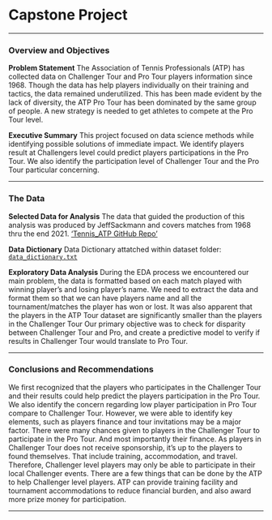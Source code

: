 # Capstone Project

---

### Overview and Objectives

**Problem Statement**
The Association of Tennis Professionals (ATP) has collected data on Challenger Tour and Pro Tour players information since 1968. Though the data has help players individually on their training and tactics, the data remained underutilized. This has been made evident by the lack of diversity, the ATP Pro Tour has been dominated by the same group of people. A new strategy is needed to get athletes to compete at the Pro Tour level.

**Executive Summary**
This project focused on data science methods while identifying possible solutions of immediate impact. We identify players result at Challengers level could predict players participations in the Pro Tour. We also identify the participation level of Challenger Tour and the Pro Tour particular concerning. 

---

### The Data

**Selected Data for Analysis**
The data that guided the production of this analysis was produced by JeffSackmann and covers matches from 1968 thru the end 2021.
[‘Tennis_ATP GitHub Repo’](https://github.com/JeffSackmann/tennis_atp)

**Data Dictionary**
Data Dictionary attatched within dataset folder: [`data_dictionary.txt`](./data/data_dictionary.txt)

**Exploratory Data Analysis**
During the EDA process we encountered our main problem, the data is formatted based on each match played with winning player’s and losing player’s name. We need to extract the data and format them so that we can have players name and all the tournament/matches the player has won or lost. It was also apparent that the players in the ATP Tour dataset are significantly smaller than the players in the Challenger Tour
Our primary objective was to check for disparity between Challenger Tour and Pro, and create a predictive model to verify if results in Challenger Tour would translate to Pro Tour.

---

### Conclusions and Recommendations

We first recognized that the players who participates in the Challenger Tour and their results could help predict the players participation in the Pro Tour. We also identify the concern regarding low player participation in Pro Tour compare to Challenger Tour. 
However, we were able to identify key elements, such as players finance and tour invitations may be a major factor. There were many chances given to players in the Challenger Tour to participate in the Pro Tour. And most importantly their finance. As players in Challenger Tour does not receive sponsorship, it’s up to the players to found themselves. That include training, accommodation, and travel. Therefore, Challenger level players may only be able to participate in their local Challenger events.
There are a few things that can be done by the ATP to help Challenger level players. ATP can provide training facility and tournament accommodations to reduce financial burden, and also award more prize money for participation.

---

